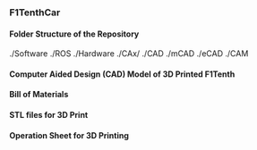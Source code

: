 ### F1TenthCar

#### Folder Structure of the Repository
./Software
  ./ROS
./Hardware
  ./CAx/
    ./CAD
      ./mCAD
      ./eCAD
    ./CAM

#### Computer Aided Design (CAD) Model of 3D Printed F1Tenth

#### Bill of Materials

#### STL files for 3D Print

#### Operation Sheet for 3D Printing
